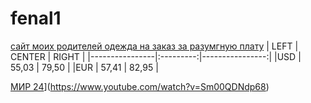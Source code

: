 # fenal1
[сайт моих родителей одежда на заказ за разумгную плату](https://fincult.info/article/kak-nachat-svoy-biznes/)
| LEFT | CENTER | RIGHT |
|----------------|:---------:|----------------:|
|USD | 55,03 | 79,50 |
|EUR  | 57,41 | 82,95 |

[МИР 24](https://imgtest.mir24.tv/images/mir_24_main_logo.png)](https://www.youtube.com/watch?v=Sm00QDNdp68)
